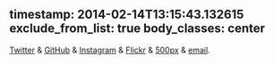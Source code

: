timestamp: 2014-02-14T13:15:43.132615
exclude_from_list: true
body_classes: center
---

[Twitter](https://twitter.com/j4mie)
& [GitHub](https://github.com/j4mie)
& [Instagram](http://instagram.com/recurse)
& [Flickr](http://flickr.com/j4mie)
& [500px](http://500px.com/recurse)
& [email](mailto:jamie@mtth.org).

